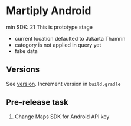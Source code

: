 # Martiply Android

min SDK: 21
This is prototype stage

- current location defaulted to Jakarta Thamrin
- category is not applied in query yet
- fake data

## Versions
See [version](./VERSIONS.md). Increment version in `build.gradle`

## Pre-release task
1. Change Maps SDK for Android API key

